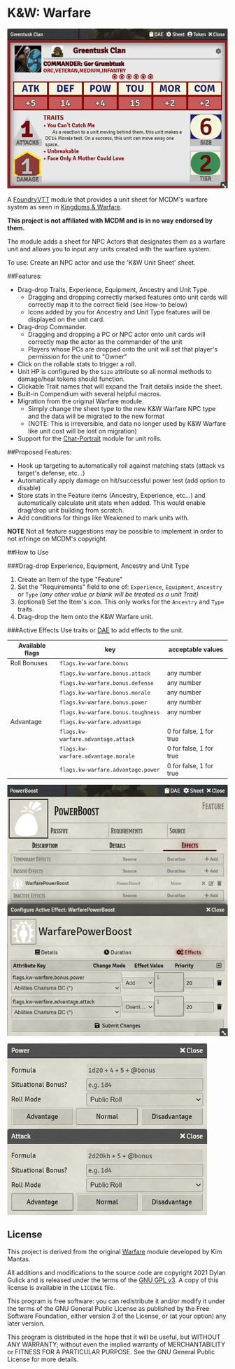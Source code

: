 # K&W: Warfare

![K&W Unit Example](./unitexample.png)

A [FoundryVTT](https://foundryvtt.com/) module that provides a unit sheet for MCDM's warfare system as seen in [Kingdoms & Warfare](https://shop.mcdmproductions.com/products/kingdoms-and-warfare-book).

**This project is not affiliated with MCDM and is in no way endorsed by them.**

The module adds a sheet for NPC Actors that designates them as a warfare unit and allows you to input any units created with the warfare system.

To use: Create an NPC actor and use the 'K&W Unit Sheet' sheet.

##Features:
* Drag-drop Traits, Experience, Equipment, Ancestry and Unit Type.
  * Dragging and dropping correctly marked features onto unit cards will correctly map it to the correct field (see How-to below)
  * Icons added by you for Ancestry and Unit Type features will be displayed on the unit card.
* Drag-drop Commander.
  * Dragging and dropping a PC or NPC actor onto unit cards will correctly map the actor as the commander of the unit
  * Players whose PCs are dropped onto the unit will set that player's permission for the unit to "Owner"
* Click on the rollable stats to trigger a roll.
* Unit HP is configured by the `Size` attribute so all normal methods to damage/heal tokens should function.
* Clickable Trait names that will expand the Trait details inside the sheet.
* Built-in Compendium with several helpful macros.
* Migration from the original Warfare module.
  * Simply change the sheet type to the new K&W Warfare NPC type and the data will be migrated to the new format
  * (NOTE: This is irreversible, and data no longer used by K&W Warfare like unit cost will be lost on migration)
* Support for the [Chat-Portrait](https://foundryvtt.com/packages/chat-portrait/) module for unit rolls.

##Proposed Features:
* Hook up targeting to automatically roll against matching stats (attack vs target's defense, etc...)
* Automatically apply damage on hit/successful power test (add option to disable)
* Store stats in the Feature items (Ancestry, Experience, etc...) and automatically calculate unit stats when added. This would enable drag/drop unit building from scratch.
* Add conditions for things like Weakened to mark units with.

**NOTE** Not all feature suggestions may be possible to implement in order to not infringe on MCDM's copyright.


##How to Use

###Drag-drop Experience, Equipment, Ancestry and Unit Type

1. Create an Item of the type "Feature"
2. Set the "Requirements" field to one of: `Experience`, `Equipment`, `Ancestry` or `Type`
*(any other value or blank will be treated as a unit Trait)*
3. (optional) Set the Item's icon. This only works for the `Ancestry` and `Type` traits.
4. Drag-drop the Item onto the K&W Warfare unit.

###Active Effects
Use traits or [DAE](https://foundryvtt.com/packages/dae) to add effects to the unit.

|Available flags|key|acceptable values|
|---|---|---|
|Roll Bonuses|`flags.kw-warfare.bonus`||
| |`flags.kw-warfare.bonus.attack`|any number|
| |`flags.kw-warfare.bonus.defense`|any number|
| |`flags.kw-warfare.bonus.morale`|any number|
| |`flags.kw-warfare.bonus.power`|any number|
| |`flags.kw-warfare.bonus.toughness`|any number|
|Advantage|`flags.kw-warfare.advantage`||
| |`flags.kw-warfare.advantage.attack`|0 for false, 1 for true|
| |`flags.kw-warfare.advantage.morale`|0 for false, 1 for true|
| |`flags.kw-warfare.advantage.power`|0 for false, 1 for true|

![Active Effects Example providing +5 to Power rolls and Advantage on Attack rolls](./activeeffectexample.png)

![Active Effects Results Example showing the +5 to Power rolls and Advantage on Attack rolls](./activeeffectresultexample.png)

## License

This project is derived from the original [Warfare](https://bitbucket.org/Fyorl/warfare/src) module developed by Kim Mantas.

All additions and modifications to the source code are copyright 2021 Dylan Gulick and is released under the terms of the [GNU GPL v3](https://www.gnu.org/licenses/gpl-3.0.en.html). A copy of this license is available in the `LICENSE` file.

This program is free software: you can redistribute it and/or modify it under the terms of the GNU General Public License as published by the Free Software Foundation, either version 3 of the License, or (at your option) any later version.

This program is distributed in the hope that it will be useful, but WITHOUT ANY WARRANTY; without even the implied warranty of MERCHANTABILITY or FITNESS FOR A PARTICULAR PURPOSE. See the GNU General Public License for more details.
